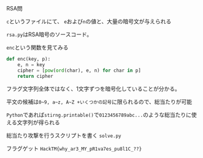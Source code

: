 RSA問

`c`というファイルにて、
`e`および`n`の値と、大量の暗号文が与えられる

`rsa.py`はRSA暗号のソースコード。

`enc`という関数を見てみる

```rsa.py
def enc(key, p):
    e, n = key
    cipher = [pow(ord(char), e, n) for char in p]
    return cipher
```

フラグ文字列全体ではなく、1文字ずつを暗号化していることが分かる。

平文の候補は`0~9, a~z, A~Z +いくつかの記号`に限られるので、総当たりが可能

`Python`であれば`stirng.printable()`で`0123456789abc...`のような総当たりに使える文字列が得られる

総当たり攻撃を行うスクリプトを書く
`solve.py`

フラグゲット
`HackTM{why_ar3_MY_pR1va7es_pu8l1C_??}`
